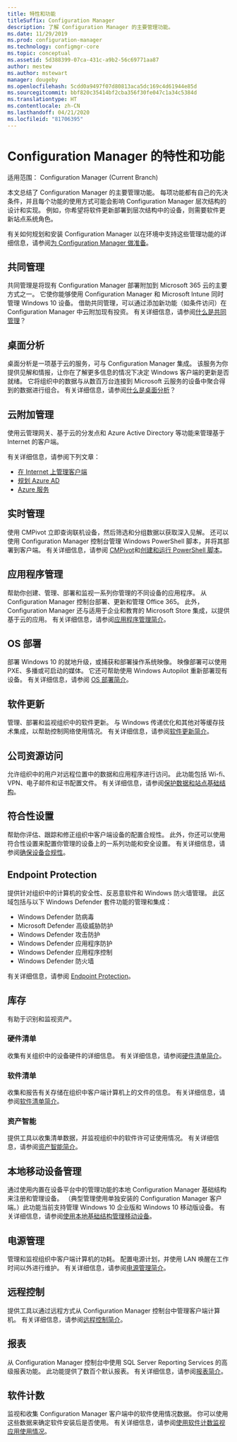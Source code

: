 ```yaml
---
title: 特性和功能
titleSuffix: Configuration Manager
description: 了解 Configuration Manager 的主要管理功能。
ms.date: 11/29/2019
ms.prod: configuration-manager
ms.technology: configmgr-core
ms.topic: conceptual
ms.assetid: 5d388399-07ca-431c-a9b2-56c69771aa87
author: mestew
ms.author: mstewart
manager: dougeby
ms.openlocfilehash: 5cdd0a9497f07d80813aca5dc169c4d61944e85d
ms.sourcegitcommit: bbf820c35414bf2cba356f30fe047c1a34c5384d
ms.translationtype: HT
ms.contentlocale: zh-CN
ms.lasthandoff: 04/21/2020
ms.locfileid: "81706395"
---
```

# <a name="features-and-capabilities-of-configuration-manager"></a>Configuration Manager 的特性和功能

适用范围：  Configuration Manager (Current Branch)

本文总结了 Configuration Manager 的主要管理功能。 每项功能都有自己的先决条件，并且每个功能的使用方式可能会影响 Configuration Manager 层次结构的设计和实现。 例如，你希望将软件更新部署到层次结构中的设备，则需要软件更新站点系统角色。  

有关如何规划和安装 Configuration Manager 以在环境中支持这些管理功能的详细信息，请参阅[为 Configuration Manager 做准备](../get-ready.md)。  

## <a name="co-management"></a>共同管理

共同管理是将现有 Configuration Manager 部署附加到 Microsoft 365 云的主要方式之一。 它使你能够使用 Configuration Manager 和 Microsoft Intune 同时管理 Windows 10 设备。 借助共同管理，可以通过添加新功能（如条件访问）在 Configuration Manager 中云附加现有投资。 有关详细信息，请参阅[什么是共同管理](../../../comanage/overview.md)？

## <a name="desktop-analytics"></a>桌面分析

桌面分析是一项基于云的服务，可与 Configuration Manager 集成。 该服务为你提供见解和情报，让你在了解更多信息的情况下决定 Windows 客户端的更新是否就绪。 它将组织中的数据与从数百万台连接到 Microsoft 云服务的设备中聚合得到的数据进行组合。 有关详细信息，请参阅[什么是桌面分析](../../../desktop-analytics/overview.md)？

## <a name="cloud-attached-management"></a>云附加管理

使用云管理网关、基于云的分发点和 Azure Active Directory 等功能来管理基于 Internet 的客户端。

有关详细信息，请参阅下列文章：

- [在 Internet 上管理客户端](../../clients/manage/manage-clients-internet.md)
- [规划 Azure AD](../security/plan-for-security.md#bkmk_planazuread)
- [Azure 服务](../../servers/deploy/configure/azure-services-wizard.md)

## <a name="real-time-management"></a>实时管理

使用 CMPivot 立即查询联机设备，然后筛选和分组数据以获取深入见解。 还可以使用 Configuration Manager 控制台管理 Windows PowerShell 脚本，并将其部署到客户端。 有关详细信息，请参阅 [CMPivot](../../servers/manage/cmpivot.md)和[创建和运行 PowerShell 脚本](../../../apps/deploy-use/create-deploy-scripts.md)。

## <a name="application-management"></a>应用程序管理

帮助你创建、管理、部署和监视一系列你管理的不同设备的应用程序。 从 Configuration Manager 控制台部署、更新和管理 Office 365。 此外，Configuration Manager 还与适用于企业和教育的 Microsoft Store 集成，以提供基于云的应用。 有关详细信息，请参阅[应用程序管理简介](../../../apps/understand/introduction-to-application-management.md)。

## <a name="os-deployment"></a>OS 部署

部署 Windows 10 的就地升级，或捕获和部署操作系统映像。 映像部署可以使用 PXE、多播或可启动的媒体。 它还可帮助使用 Windows Autopilot 重新部署现有设备。 有关详细信息，请参阅 [OS 部署简介](../../../osd/understand/introduction-to-operating-system-deployment.md)。  

## <a name="software-updates"></a>软件更新

管理、部署和监视组织中的软件更新。 与 Windows 传递优化和其他对等缓存技术集成，以帮助控制网络使用情况。 有关详细信息，请参阅[软件更新简介](../../../sum/understand/software-updates-introduction.md)。  

## <a name="company-resource-access"></a>公司资源访问

允许组织中的用户对远程位置中的数据和应用程序进行访问。 此功能包括 Wi-fi、VPN、电子邮件和证书配置文件。 有关详细信息，请参阅[保护数据和站点基础结构](../../../protect/understand/protect-data-and-site-infrastructure.md)。

## <a name="compliance-settings"></a>符合性设置

帮助你评估、跟踪和修正组织中客户端设备的配置合规性。 此外，你还可以使用符合性设置来配置你管理的设备上的一系列功能和安全设置。 有关详细信息，请参阅[确保设备合规性](../../../compliance/understand/ensure-device-compliance.md)。  

## <a name="endpoint-protection"></a>Endpoint Protection

提供针对组织中的计算机的安全性、反恶意软件和 Windows 防火墙管理。 此区域包括与以下 Windows Defender 套件功能的管理和集成：

- Windows Defender 防病毒
- Microsoft Defender 高级威胁防护
- Windows Defender 攻击防护
- Windows Defender 应用程序防护
- Windows Defender 应用程序控制
- Windows Defender 防火墙

有关详细信息，请参阅 [Endpoint Protection](../../../protect/deploy-use/endpoint-protection.md)。  

## <a name="inventory"></a>库存

有助于识别和监视资产。

### <a name="hardware-inventory"></a>硬件清单

收集有关组织中的设备硬件的详细信息。 有关详细信息，请参阅[硬件清单简介](../../clients/manage/inventory/introduction-to-hardware-inventory.md)。  

### <a name="software-inventory"></a>软件清单

收集和报告有关存储在组织中客户端计算机上的文件的信息。 有关详细信息，请参阅[软件清单简介](../../clients/manage/inventory/introduction-to-software-inventory.md)。  

### <a name="asset-intelligence"></a>资产智能

提供工具以收集清单数据，并监视组织中的软件许可证使用情况。 有关详细信息，请参阅[资产智能简介](../../clients/manage/asset-intelligence/introduction-to-asset-intelligence.md)。  

## <a name="on-premises-mobile-device-management"></a>本地移动设备管理

通过使用内置在设备平台中的管理功能的本地 Configuration Manager 基础结构来注册和管理设备。 （典型管理使用单独安装的 Configuration Manager 客户端。）此功能当前支持管理 Windows 10 企业版和 Windows 10 移动版设备。 有关详细信息，请参阅[使用本地基础结构管理移动设备](../../../mdm/understand/manage-mobile-devices-with-on-premises-infrastructure.md)。  

## <a name="power-management"></a>电源管理

管理和监视组织中客户端计算机的功耗。 配置电源计划，并使用 LAN 唤醒在工作时间以外进行维护。 有关详细信息，请参阅[电源管理简介](../../clients/manage/power/introduction-to-power-management.md)。  

## <a name="remote-control"></a>远程控制

提供工具以通过远程方式从 Configuration Manager 控制台中管理客户端计算机。 有关详细信息，请参阅[远程控制简介](../../clients/manage/remote-control/introduction-to-remote-control.md)。  

## <a name="reporting"></a>报表

从 Configuration Manager 控制台中使用 SQL Server Reporting Services 的高级报表功能。 此功能提供了数百个默认报表。 有关详细信息，请参阅[报表简介](../../servers/manage/introduction-to-reporting.md)。  

## <a name="software-metering"></a>软件计数

监视和收集 Configuration Manager 客户端中的软件使用情况数据。 你可以使用这些数据来确定软件安装后是否使用。 有关详细信息，请参阅[使用软件计数监视应用使用情况](../../../apps/deploy-use/monitor-app-usage-with-software-metering.md)。  
